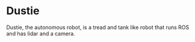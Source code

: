 # Dustie
Dustie, the autonomous robot, is a tread and tank like robot that runs ROS and has lidar and a camera.